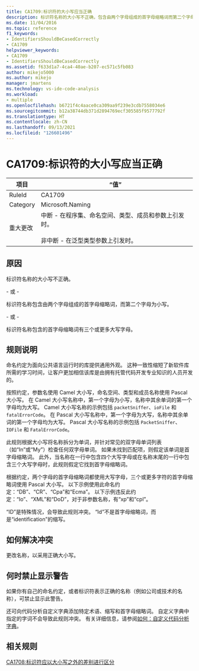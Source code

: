 ```yaml
---
title: CA1709:标识符的大小写应当正确
description: 标识符名称的大小写不正确，包含由两个字母组成的首字母缩略词而第二个字母为小写，或者包含的首字母缩略词有三个或更多大写字母。
ms.date: 11/04/2016
ms.topic: reference
f1_keywords:
- IdentifiersShouldBeCasedCorrectly
- CA1709
helpviewer_keywords:
- CA1709
- IdentifiersShouldBeCasedCorrectly
ms.assetid: f633d1a7-4ca4-40ae-b207-ec571c5fb083
author: mikejo5000
ms.author: mikejo
manager: jmartens
ms.technology: vs-ide-code-analysis
ms.workload:
- multiple
ms.openlocfilehash: b6721f4c4aace0ca309aa9f239e3cdb7558034e6
ms.sourcegitcommit: b12a38744db371d2894769ecf305585f9577792f
ms.translationtype: HT
ms.contentlocale: zh-CN
ms.lasthandoff: 09/13/2021
ms.locfileid: "126601496"
---
```

# <a name="ca1709-identifiers-should-be-cased-correctly"></a>CA1709:标识符的大小写应当正确

|项目|“值”|
|-|-|
|RuleId|CA1709|
|Category|Microsoft.Naming|
|重大更改|中断 - 在程序集、命名空间、类型、成员和参数上引发时。<br /><br /> 非中断 - 在泛型类型参数上引发时。|

## <a name="cause"></a>原因

标识符名称的大小写不正确。

\- 或 -

标识符名称包含由两个字母组成的首字母缩略词，而第二个字母为小写。

\- 或 -

标识符名称包含的首字母缩略词有三个或更多大写字母。

## <a name="rule-description"></a>规则说明

命名约定为面向公共语言运行时的库提供通用外观。 这种一致性缩短了新软件库所需的学习时间，让客户更加相信该库是由拥有托管代码开发专业知识的人员开发的。

按照约定，参数名使用 Camel 大小写，命名空间、类型和成员名称使用 Pascal 大小写。 在 Camel 大小写名称中，第一个字母为小写，名称中其余单词的第一个字母均为大写。 Camel 大小写名称的示例包括 `packetSniffer`、`ioFile` 和 `fatalErrorCode`。 在 Pascal 大小写名称中，第一个字母为大写，名称中其余单词的第一个字母均为大写。 Pascal 大小写名称的示例包括 `PacketSniffer`、`IOFile` 和 `FatalErrorCode`。

此规则根据大小写将名称拆分为单词，并针对常见的双字母单词列表（如“In”或“My”）检查任何双字母单词。 如果未找到匹配项，则假定该单词是首字母缩略词。 此外，当名称在一行中包含四个大写字母或在名称末尾的一行中包含三个大写字母时，此规则假定它找到首字母缩略词。

根据约定，两个字母的首字母缩略词都使用大写字母，三个或更多字符的首字母缩略词使用 Pascal 大小写。 以下示例使用此命名约定：“DB”、“CR”、“Cpa”和“Ecma”。 以下示例违反此约定：“Io”、“XML”和“DoD”，对于非参数名称，有“xp”和“cpl”。

“ID”是特殊情况，会导致此规则冲突。 “Id”不是首字母缩略词，而是“identification”的缩写。

## <a name="how-to-fix-violations"></a>如何解决冲突

更改名称，以采用正确大小写。

## <a name="when-to-suppress-warnings"></a>何时禁止显示警告

如果你有自己的命名约定，或者标识符表示正确的名称（例如公司或技术的名称），可禁止显示此警告。

还可向代码分析自定义字典添加特定术语、缩写和首字母缩略词。 自定义字典中指定的字词不会导致此规则冲突。 有关详细信息，请参阅[如何：自定义代码分析字典](../code-quality/how-to-customize-the-code-analysis-dictionary.md)。

## <a name="related-rules"></a>相关规则

[CA1708:标识符应以大小写之外的差别进行区分](/dotnet/fundamentals/code-analysis/quality-rules/ca1708)
